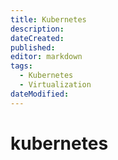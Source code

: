 ```yaml
---
title: Kubernetes
description: 
dateCreated: 
published: 
editor: markdown
tags:
  - Kubernetes
  - Virtualization
dateModified: 
---
```

# kubernetes
